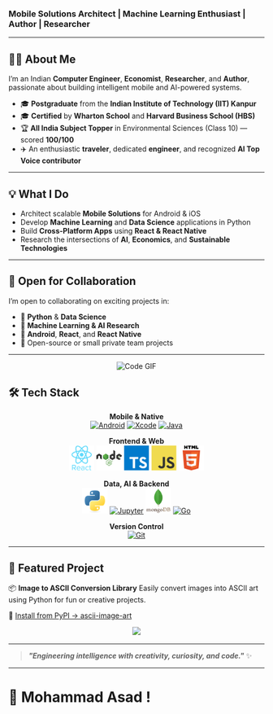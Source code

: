 ### Mobile Solutions Architect | Machine Learning Enthusiast | Author | Researcher

---

## 🧑‍💻 About Me

I’m an Indian **Computer Engineer**, **Economist**, **Researcher**, and **Author**, passionate about building intelligent mobile and AI-powered systems.

* 🎓 **Postgraduate** from the **Indian Institute of Technology (IIT) Kanpur**
* 🎓 **Certified** by **Wharton School** and **Harvard Business School (HBS)**
* 🏆 **All India Subject Topper** in Environmental Sciences (Class 10) — scored **100/100**
* ✈️ An enthusiastic **traveler**, dedicated **engineer**, and recognized **AI Top Voice contributor**

---

## 💡 What I Do

* Architect scalable **Mobile Solutions** for Android & iOS
* Develop **Machine Learning** and **Data Science** applications in Python
* Build **Cross-Platform Apps** using **React & React Native**
* Research the intersections of **AI**, **Economics**, and **Sustainable Technologies**

---

## 🤝 Open for Collaboration

I’m open to collaborating on exciting projects in:

* 🐍 **Python** & **Data Science**
* 🤖 **Machine Learning & AI Research**
* 📱 **Android**, **React**, and **React Native**
* 💼 Open-source or small private team projects

---

<p align="center"> <img src="https://media.giphy.com/media/QssGEmpkyEOhBCb7e1/giphy.gif" width="50" alt="Code GIF"/></p>

## 🛠️ Tech Stack

<p align="center">
  <b>Mobile & Native</b><br>
  <a href="https://developer.android.com/" target="_blank"><img src="https://cdn.jsdelivr.net/gh/devicons/devicon/icons/android/android-original-wordmark.svg" alt="Android" width="50" height="50"/></a>
  <a href="https://developer.apple.com/xcode/" target="_blank"><img src="https://cdn.jsdelivr.net/gh/devicons/devicon/icons/xcode/xcode-original.svg" alt="Xcode" width="50" height="50"/></a>
  <a href="https://www.java.com/" target="_blank"><img src="https://cdn.jsdelivr.net/gh/devicons/devicon/icons/java/java-original-wordmark.svg" alt="Java" width="50" height="50"/></a>
</p>

<p align="center">
  <b>Frontend & Web</b><br>
  <a href="https://reactjs.org/" target="_blank"><img src="https://raw.githubusercontent.com/devicons/devicon/master/icons/react/react-original-wordmark.svg" alt="React" width="50" height="50"/></a>
  <a href="https://nodejs.org/" target="_blank"><img src="https://raw.githubusercontent.com/devicons/devicon/master/icons/nodejs/nodejs-original-wordmark.svg" alt="Node.js" width="50" height="50"/></a>
  <a href="https://www.typescriptlang.org/" target="_blank"><img src="https://raw.githubusercontent.com/devicons/devicon/master/icons/typescript/typescript-original.svg" alt="TypeScript" width="50" height="50"/></a>
  <a href="https://developer.mozilla.org/en-US/docs/Web/JavaScript" target="_blank"><img src="https://raw.githubusercontent.com/devicons/devicon/master/icons/javascript/javascript-original.svg" alt="JavaScript" width="50" height="50"/></a>
  <a href="https://www.w3.org/html/" target="_blank"><img src="https://raw.githubusercontent.com/devicons/devicon/master/icons/html5/html5-original-wordmark.svg" alt="HTML5" width="50" height="50"/></a>
</p>

<p align="center">
  <b>Data, AI & Backend</b><br>
  <a href="https://www.python.org/" target="_blank"><img src="https://raw.githubusercontent.com/devicons/devicon/master/icons/python/python-original.svg" alt="Python" width="50" height="50"/></a>
  <a href="https://jupyter.org/" target="_blank"><img src="https://jupyter.org/assets/homepage/main-logo.svg" alt="Jupyter" width="50" height="50"/></a>
  <a href="https://www.mongodb.com/" target="_blank"><img src="https://raw.githubusercontent.com/devicons/devicon/master/icons/mongodb/mongodb-original-wordmark.svg" alt="MongoDB" width="50" height="50"/></a>
  <a href="https://go.dev/" target="_blank"><img src="https://cdn.jsdelivr.net/gh/devicons/devicon/icons/go/go-original-wordmark.svg" alt="Go" width="50" height="50"/></a>
</p>

<p align="center">
  <b>Version Control</b><br>
  <a href="https://git-scm.com/" target="_blank"><img src="https://github.githubassets.com/assets/GitHub-Mark-ea2971cee799.png" alt="Git" width="50" height="50"/></a>
</p>

---

## 🧩 Featured Project

📦 **Image to ASCII Conversion Library**
Easily convert images into ASCII art using Python for fun or creative projects.

🔗 [Install from PyPI → ascii-image-art](https://pypi.org/project/ascii-image-art/)

<p align="center">
  <img src="https://media.giphy.com/media/xTiIzJSKB4l7xTouE8/giphy.gif" width="200">
</p>

---

> ***"Engineering intelligence with creativity, curiosity, and code."*** ✨

---

# 👋 Mohammad Asad !
